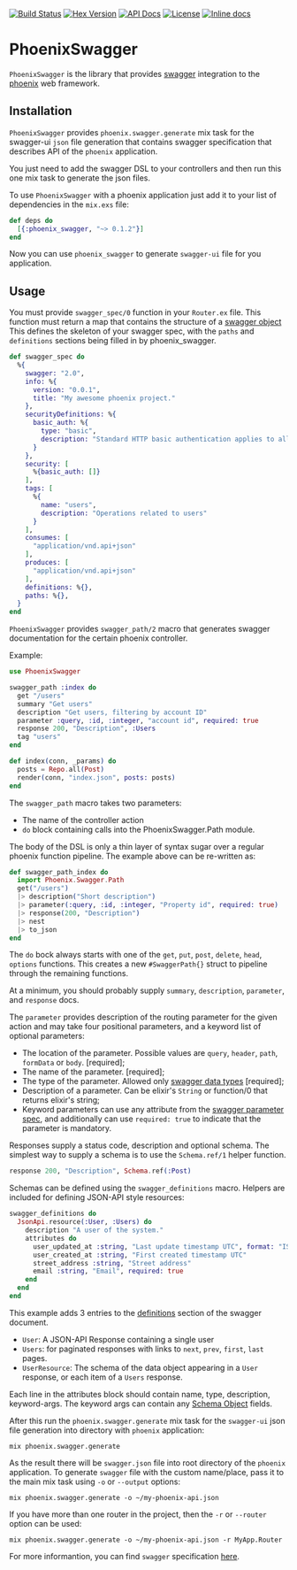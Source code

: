 [![Build Status](https://travis-ci.org/everydayhero/phoenix_swagger.svg?branch=master)](https://travis-ci.org/everydayhero/phoenix_swagger)
[![Hex Version](https://img.shields.io/hexpm/v/edh_phoenix_swagger.svg)](https://hex.pm/packages/edh_phoenix_swagger)
[![API Docs](https://img.shields.io/badge/api-docs-yellow.svg)](https://hexdocs.pm/edh_phoenix_swagger/)
[![License](https://img.shields.io/hexpm/l/edh_phoenix_swagger.svg)](https://github.com/everydayhero/phoenix_swagger/blob/master/LICENSE)
[![Inline docs](http://inch-ci.org/github/everydayhero/phoenix_swagger.svg?branch=master&style=shields)](http://inch-ci.org/github/everydayhero/phoenix_swagger)

# PhoenixSwagger

`PhoenixSwagger` is the library that provides [swagger](http://swagger.io/) integration
to the [phoenix](http://www.phoenixframework.org/) web framework.

## Installation

`PhoenixSwagger` provides `phoenix.swagger.generate` mix task for the swagger-ui `json`
file generation that contains swagger specification that describes API of the `phoenix`
application.

You just need to add the swagger DSL to your controllers and then run this one mix task
to generate the json files.

To use `PhoenixSwagger` with a phoenix application just add it to your list of
dependencies in the `mix.exs` file:

```elixir
def deps do
  [{:phoenix_swagger, "~> 0.1.2"}]
end
```

Now you can use `phoenix_swagger` to generate `swagger-ui` file for you application.

## Usage

You must provide `swagger_spec/0` function in your `Router.ex` file. This function must
return a map that contains the structure of a [swagger object](http://swagger.io/specification/#swaggerObject)
This defines the skeleton of your swagger spec, with the `paths` and `definitions` sections being filled in by phoenix_swagger.

```elixir
def swagger_spec do
  %{
    swagger: "2.0",
    info: %{
      version: "0.0.1",
      title: "My awesome phoenix project."
    },
    securityDefinitions: %{
      basic_auth: %{
        type: "basic",
        description: "Standard HTTP basic authentication applies to all API operations."
      }
    },
    security: [
      %{basic_auth: []}
    ],
    tags: [
      %{
        name: "users",
        description: "Operations related to users"
      }
    ],
    consumes: [
      "application/vnd.api+json"
    ],
    produces: [
      "application/vnd.api+json"
    ],
    definitions: %{},
    paths: %{},
  }
end
```

`PhoenixSwagger` provides `swagger_path/2` macro that generates swagger documentation
for the certain phoenix controller.

Example:

```elixir
use PhoenixSwagger

swagger_path :index do
  get "/users"
  summary "Get users"
  description "Get users, filtering by account ID"
  parameter :query, :id, :integer, "account id", required: true
  response 200, "Description", :Users
  tag "users"
end

def index(conn, _params) do
  posts = Repo.all(Post)
  render(conn, "index.json", posts: posts)
end
```

The `swagger_path` macro takes two parameters:

* The name of the controller action
* `do` block containing calls into the PhoenixSwagger.Path module.

The body of the DSL is only a thin layer of syntax sugar over a regular phoenix function pipeline.
The example above can be re-written as:

```elixir
def swagger_path_index do
  import Phoenix.Swagger.Path
  get("/users")
  |> description("Short description")
  |> parameter(:query, :id, :integer, "Property id", required: true)
  |> response(200, "Description")
  |> nest
  |> to_json
end
```

The `do` bock always starts with one of the `get`, `put`, `post`, `delete`, `head`, `options` functions. This creates a new `#SwaggerPath{}` struct to pipeline through the remaining functions.

At a minimum, you should probably supply `summary`, `description`, `parameter`, and `response` docs.

The `parameter` provides description of the routing parameter for the given action and
may take four positional parameters, and a keyword list of optional parameters:

* The location of the parameter. Possible values are `query`, `header`, `path`, `formData` or `body`. [required];
* The name of the parameter. [required];
* The type of the parameter. Allowed only [swagger data types](https://github.com/swagger-api/swagger-spec/blob/master/versions/2.0.md#data-types
) [required];
* Description of a parameter. Can be elixir's `String` or function/0 that returns elixir's string;
* Keyword parameters can use any attribute from the [swagger parameter spec](http://swagger.io/specification/#parameterObject), and additionally can use `required: true` to indicate that the parameter is mandatory.

Responses supply a status code, description and optional schema.
The simplest way to supply a schema is to use the `Schema.ref/1` helper function.

```elixir
response 200, "Description", Schema.ref(:Post)
```

Schemas can be defined using the `swagger_definitions` macro.
Helpers are included for defining JSON-API style resources:

```elixir
swagger_definitions do
  JsonApi.resource(:User, :Users) do
    description "A user of the system."
    attributes do
      user_updated_at :string, "Last update timestamp UTC", format: "ISO-8601"
      user_created_at :string, "First created timestamp UTC"
      street_address :string, "Street address"
      email :string, "Email", required: true
    end
  end
end
```

This example adds 3 entries to the [definitions](http://swagger.io/specification/#definitionsObject) section of the swagger document.

* `User`: A JSON-API Response containing a single user
* `Users`: for paginated responses with links to `next`, `prev`, `first`, `last` pages.
* `UserResource`: The schema of the data object appearing in a `User` response, or each item of a `Users` response.

Each line in the attributes block should contain name, type, description, keyword-args.
The keyword args can contain any [Schema Object](http://swagger.io/specification/#schemaObject) fields.


After this run the `phoenix.swagger.generate` mix task for the `swagger-ui` json
file generation into directory with `phoenix` application:

```
mix phoenix.swagger.generate
```

As the result there will be `swagger.json` file into root directory of the `phoenix` application.
To generate `swagger` file with the custom name/place, pass it to the main mix task using `-o` or `--output` options:

```
mix phoenix.swagger.generate -o ~/my-phoenix-api.json
```

If you have more than one router in the project, then the `-r` or `--router` option can be used:

```
mix phoenix.swagger.generate -o ~/my-phoenix-api.json -r MyApp.Router
```

For more informantion, you can find `swagger` specification [here](https://github.com/swagger-api/swagger-spec/blob/master/versions/2.0.md).
